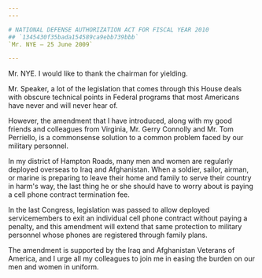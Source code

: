 ```yaml
---
---

# NATIONAL DEFENSE AUTHORIZATION ACT FOR FISCAL YEAR 2010
## `1345430f35bada154589ca9ebb739bbb`
`Mr. NYE — 25 June 2009`

---
```



Mr. NYE. I would like to thank the chairman for yielding.

Mr. Speaker, a lot of the legislation that comes through this House 
deals with obscure technical points in Federal programs that most 
Americans have never and will never hear of.

However, the amendment that I have introduced, along with my good 
friends and colleagues from Virginia, Mr. Gerry Connolly and Mr. Tom 
Perriello, is a commonsense solution to a common problem faced by our 
military personnel.

In my district of Hampton Roads, many men and women are regularly 
deployed overseas to Iraq and Afghanistan. When a soldier, sailor, 
airman, or marine is preparing to leave their home and family to serve 
their country in harm's way, the last thing he or she should have to 
worry about is paying a cell phone contract termination fee.

In the last Congress, legislation was passed to allow deployed 
servicemembers to exit an individual cell phone contract without paying 
a penalty, and this amendment will extend that same protection to 
military personnel whose phones are registered through family plans.

The amendment is supported by the Iraq and Afghanistan Veterans of 
America, and I urge all my colleagues to join me in easing the burden 
on our men and women in uniform.